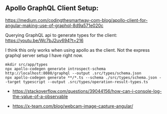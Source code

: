 
## Apollo GraphQL Client Setup:

https://medium.com/codingthesmartway-com-blog/apollo-client-for-angular-making-use-of-graphql-8d9a571e020c

Querying GraphQL api to generate types for the client:
https://youtu.be/Wc7bJ2uv694?t=216

I think this only works when using apollo as the client. Not the express graphql server setup I have right now.

```
mkdir src/app/types
npx apollo-codegen generate introspect-schema http://localhost:8080/graphql --output .src/types/schema.json
npx apollo-codegen generate **/*.ts --schema ./src/types/schema.json --target typescript --output .src/types/operation-result-types.ts
```

- https://stackoverflow.com/questions/39044156/how-can-i-console-log-the-value-of-a-observable

- https://x-team.com/blog/webcam-image-capture-angular/